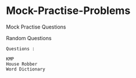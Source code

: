# Mock-Practise-Problems
Mock Practise Questions

Random Questions 

```
Questions :

KMP 
House Robber
Word Dictionary

```
